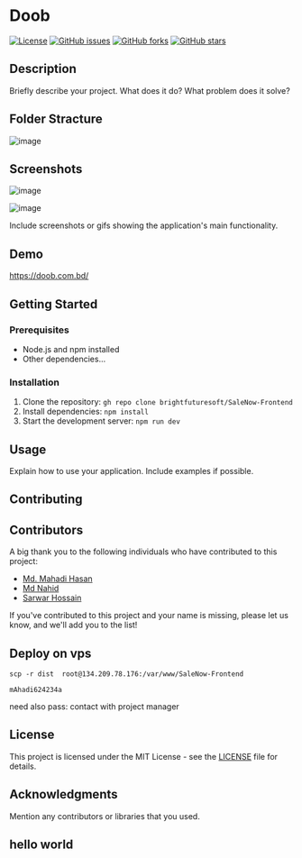 # Doob

[![License](https://img.shields.io/badge/license-MIT-blue.svg)](LICENSE)
[![GitHub issues](https://img.shields.io/github/issues/your-username/your-repo.svg)](https://github.com/your-username/your-repo/issues)
[![GitHub forks](https://img.shields.io/github/forks/your-username/your-repo.svg)](https://github.com/your-username/your-repo/network)
[![GitHub stars](https://img.shields.io/github/stars/your-username/your-repo.svg)](https://github.com/your-username/your-repo/stargazers)

## Description

Briefly describe your project. What does it do? What problem does it solve?

## Folder Stracture

![image](https://github.com/brightfuturesoft/SaleNow-Frontend/assets/73072248/00844195-96f8-449f-a519-ad8fafa17aa3)

## Screenshots

![image](https://github.com/brightfuturesoft/SaleNow-Frontend/assets/73072248/80b89825-bf9c-4ed9-9c2c-2210e72c0606)

![image](https://github.com/brightfuturesoft/SaleNow-Frontend/assets/73072248/ab3af3ea-0d93-41fb-8a97-b57369cf50dd)

Include screenshots or gifs showing the application's main functionality.

## Demo

https://doob.com.bd/

## Getting Started

### Prerequisites

- Node.js and npm installed
- Other dependencies...

### Installation

1. Clone the repository: `gh repo clone brightfuturesoft/SaleNow-Frontend`
2. Install dependencies: `npm install`
3. Start the development server: `npm run dev`

## Usage

Explain how to use your application. Include examples if possible.

## Contributing

## Contributors

A big thank you to the following individuals who have contributed to this project:

- [Md. Mahadi Hasan](https://github.com/codewithmahadihasan)
- [Md Nahid](https://github.com/MdNahid360)
- [Sarwar Hossain](https://github.com/sarwar-asik)

If you've contributed to this project and your name is missing, please let us know, and we'll add you to the list!

## Deploy on vps

```
scp -r dist  root@134.209.78.176:/var/www/SaleNow-Frontend
```

```
mAhadi624234a
```

need also pass: contact with project manager

## License

This project is licensed under the MIT License - see the [LICENSE](LICENSE) file for details.

## Acknowledgments

Mention any contributors or libraries that you used.

## hello world
